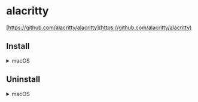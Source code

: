 # alacritty

[https://github.com/alacritty/alacritty](https://github.com/alacritty/alacritty)

## Install

<details>
<summary>macOS</summary>

> require [nerd-fonts](../nerdfonts)

Install software and create symlink

```bash
brew install alacritty
[ -f $(pwd)/alacritty.yml ] && mkdir ~/.config/alacritty && ln -s $(pwd)/alacritty.yml ~/.config/alacritty/alacritty.yml
```

</details>

<!--
<details>
<summary>Windows</summary>

> require powershell dotfile

Install software and copy config

```bat
winget install --exact --id Alacritty.Alacritty
xcopy alacritty.yml "%APPDATA%\alacritty\alacritty.yml"
```


</details>
-->

## Uninstall

<details>
<summary>macOS</summary>

Uninstall software and remove config

```bash
brew uninstall alacritty
rm -rf ~/.config/alacritty
```

</details>

<!--
<details>
<summary>Windows</summary>

Uninstall software and remove config

```bat
winget uninstall --exact --id Alacritty.Alacritty
rmdir "%APPDATA%\alacritty"
```

</details>
-->
